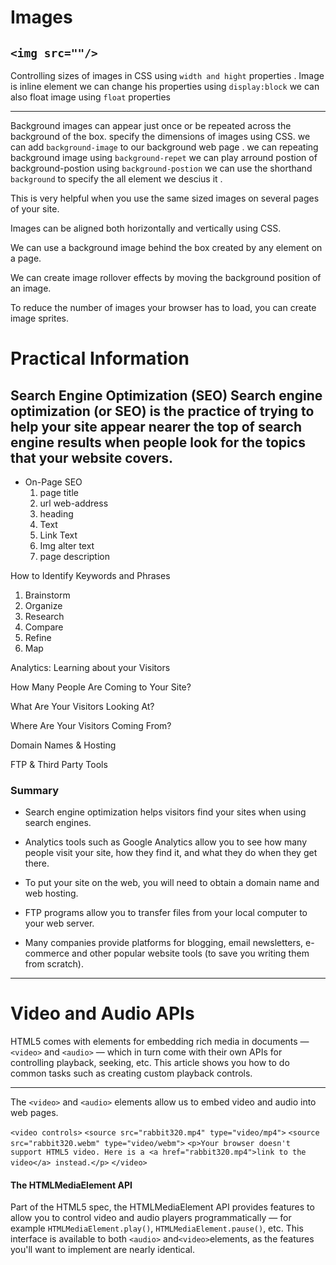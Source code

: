 # Images 

`<img src=""/>`
------------------------------------------------------ 
Controlling sizes of images in CSS using `width and hight` properties . 
Image is inline element we can change his properties using `display:block` we can also float image using `float` properties 

-------------------------------------------------------
Background images can appear just once or be repeated across the background of the box.
    specify the dimensions of images using CSS.
    we can add `background-image` to our background web page .
    we can repeating background image using `background-repet`
    we can play arround postion of background-postion using `background-postion`
    we can use the shorthand `background`  to specify the all element we descius it .


This is very helpful when you use the same sized
images on several pages of your site.

Images can be aligned both horizontally and vertically
using CSS.

We can use a background image behind the box
created by any element on a page.


We can create image rollover effects by moving the
background position of an image.

To reduce the number of images your browser has to
load, you can create image sprites.


# Practical Information
Search Engine Optimization (SEO)
Search engine optimization (or SEO) is the practice of trying to help your site appear nearer the top of search engine results when people look for the topics that your website covers. 
-----------------------------------------------
* On-Page SEO
  1. page title
  2. url web-address
  3. heading 
  4. Text
  5. Link Text
  6. Img alter text
  7. page description 

How to Identify Keywords and Phrases
1. Brainstorm
2. Organize
3. Research
4. Compare
5. Refine
6. Map

Analytics: Learning about your Visitors

How Many People Are Coming to Your Site?

What Are Your Visitors Looking At?

Where Are Your Visitors Coming From?

Domain Names & Hosting

FTP & Third Party Tools 

### Summary 

* Search engine optimization helps visitors find your sites when using search engines.
 
* Analytics tools such as Google Analytics allow you to see how many people visit your site, how they find it, and what they do when they get there.
 
* To put your site on the web, you will need to obtain a domain name and web hosting.
 
* FTP programs allow you to transfer files from your local computer to your web server.
 
* Many companies provide platforms for blogging, email newsletters, e-commerce and other popular website tools (to save you writing them from scratch).

----------------------------------------------------------------------------

# Video and Audio APIs

HTML5 comes with elements for embedding rich media in documents — `<video>` and `<audio>` — which in turn come with their own APIs for controlling playback, seeking, etc. This article shows you how to do common tasks such as creating custom playback controls.

------------------------------------------------------------------------------

The `<video>` and `<audio>` elements allow us to embed video and audio into web pages. 

`<video controls>`
  `<source src="rabbit320.mp4" type="video/mp4">`
  `<source src="rabbit320.webm" type="video/webm">`
  `<p>Your browser doesn't support HTML5 video. Here is a <a href="rabbit320.mp4">link to the video</a> instead.</p>`
`</video>`


#### The HTMLMediaElement API

Part of the HTML5 spec, the HTMLMediaElement API provides features to allow you to control video and audio players programmatically — for example `HTMLMediaElement.play()`, `HTMLMediaElement.pause()`, etc. This interface is available to both `<audio>` and` <video> `elements, as the features you'll want to implement are nearly identical.



